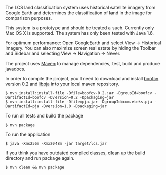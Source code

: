 The LCS land classification system uses historical satellite imagery from
Google Earth and determines the classification of land in the image for 
comparison purposes.  

This system is a prototype and should be treated a such.  Currently only 
Mac OS X is supported.  The system has only been tested with Java 1.6. 

For optimum performance:
Open GoogleEarth and select View -> Historical Imagery.
You can also maximize screen real estate by hiding the Toolbar and Sidebar
and selecting View -> Navigation -> Never.

The project uses [Maven](http://maven.apache.org) to manage dependencies, test,
build and produce javadocs.

In order to compile the project, you'll need to download and install [boofcv](http://sourceforge.net/projects/boofcv/files/v0.2/boofcv-v0.2.jar)
version 0.2 and [libpja](https://github.com/lessthanoptimal/BoofCV/blob/master/lib/libpja.jar?raw=true) into your local maven
repository.

    $ mvn install:install-file -Dfile=boofcv-0.2.jar -DgroupId=boofcv -DartifactId=boofcv -Dversion=0.2 -Dpackaging=jar
    $ mvn install:install-file -Dfile=pja.jar -DgroupId=com.eteks.pja -DartifactId=pja -Dversion=1.0 -Dpackaging=jar
    
To run all tests and build the package

    $ mvn package

To run the application

    $ java -Xms256m -Xmx2048m -jar target/lcs.jar
    
If you think you have outdated compiled classes, clean up the build directory and run package again.

    $ mvn clean && mvn package